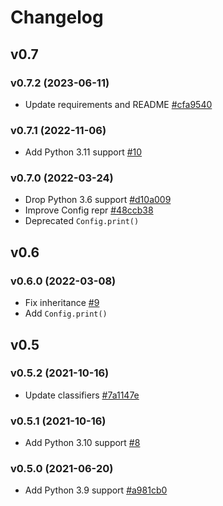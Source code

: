 # Changelog

## v0.7

### v0.7.2 (2023-06-11)

- Update requirements and README [#cfa9540](https://github.com/tsv1/cabina/commit/cfa95407c8bf260653599b269af8bff2d27e78b6)

### v0.7.1 (2022-11-06)

- Add Python 3.11 support [#10](https://github.com/tsv1/cabina/pull/10)

### v0.7.0 (2022-03-24)

- Drop Python 3.6 support [#d10a009](https://github.com/tsv1/cabina/commit/d10a0090205fa498aa027c35a4a2746cbb93deed)
- Improve Config repr [#48ccb38](https://github.com/tsv1/cabina/commit/48ccb38518c3e747165a5d871ff2f77d37b33d24)
- Deprecated `Config.print()`

## v0.6

### v0.6.0 (2022-03-08)

- Fix inheritance [#9](https://github.com/tsv1/cabina/pull/9)
- Add `Config.print()`


## v0.5

### v0.5.2 (2021-10-16)

- Update classifiers [#7a1147e](https://github.com/tsv1/cabina/commit/7a1147e45a9d7d9edd15dacd147af98a7a235b77)

### v0.5.1 (2021-10-16)

- Add Python 3.10 support [#8](https://github.com/tsv1/cabina/pull/8)


### v0.5.0 (2021-06-20)

- Add Python 3.9 support [#a981cb0](https://github.com/tsv1/cabina/commit/a981cb0f59e02810962107da74b31ef1e53df3ae)
